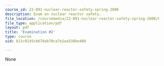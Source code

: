 ```yaml
---
course_id: 22-091-nuclear-reactor-safety-spring-2008
description: Exam on nuclear reactor safety.
file_location: /coursemedia/22-091-nuclear-reactor-safety-spring-2008/b21c0145cb676eb70ca7e2aa538be488_MIT22_091S08_exam02.pdf
file_type: application/pdf
layout: pdf
title: 'Examination #2'
type: course
uid: b21c0145cb676eb70ca7e2aa538be488

---
```

None